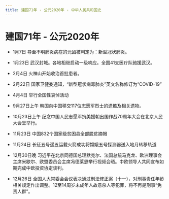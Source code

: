 ```yaml
---
title: 建国71年 - 公元2020年 - 中华人民共和国史
---
```


# 建国71年 - 公元2020年

+ 1月7日 导至不明肺炎病症的元凶被判定为：新型冠状肺炎。

+ 1月23日 武汉封城。各地相继启动一级响应。全国41支医疗队驰援武汉。

+ 2月4日 火神山开始收治首批患者。

+ 2月22日 国家卫健委通知，“新型冠状病毒肺炎”英文名称修订为“COVID-19”

+ 4月4日 举行全国性哀悼活动

+ 9月27日上午 韩国向中国移交117位志愿军烈士的遗骸及相关遗物。

+ 10月23日上午 纪念中国人民志愿军抗美援朝出国作战70周年大会在北京人民大会堂举行。

+ 11月23日 中国832个国家级贫困县全部脱贫摘帽

+ 11月24日 长征五号遥五运载火箭成功将嫦娥五号探测器送入地月转移轨道

+ 12月30日晚 习近平在北京同德国总理默克尔、法国总统马克龙、欧洲理事会主席米歇尔、欧盟委员会主席冯德莱恩举行视频会晤。中欧领导人共同宣布如期完成中欧投资协定谈判。

+ 12月26日 全国人大常委会会议表决通过刑法修正案（十一），对刑事责任年龄相关规定作出调整。12至14周岁未成年人故意杀人等犯罪，将不再是刑事“免责人群”。

